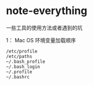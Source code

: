 # note-everything
一些工具的使用方法或者遇到的坑



1： Mac OS 环境变量加载顺序

~~~shell
/etc/profile
/etc/paths
~/.bash_profile
~/.bash_login
~/.profile
~/.bashrc
~~~

